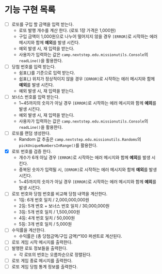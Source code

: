 # 기능 구현 목록
- [ ] 로또를 구입 할 금액을 입력 받는다.
  - 로또 발행 개수를 계산 한다. (로또 1장 가격은 1,000원)
  - 구입 금액이 1,000원으로 나누어 떨어지지 않을 경우 `[ERROR]`로 시작하는 에러 메시지와 함께 **예외**를 발생 시킨다.
  - 예외 발생 시, 재 입력을 받는다.
  - 사용자가 입력하는 값은 `camp.nextstep.edu.missionutils.Console`의 `readLine()`을 활용한다.
- [ ] 당첨 번호를 입력 받는다.
  - 쉼표(,)를 기준으로 입력 받는다.
  - 쉽표(,) 위치가 정상적이지 않을 경우 `[ERROR]`로 시작하는 에러 메시지와 함께 **예외**를 발생 시킨다.
  - 예외 발생 시, 재 입력을 받는다.
- [ ] 보너스 번호를 입력 받는다.
  - 1~45까지의 숫자가 아닐 경우 `[ERROR]`로 시작하는 에러 메시지와 함께 **예외**를 발생 시킨다.
  - 예외 발생 시, 재 입력을 받는다.
  - 사용자가 입력하는 값은 `camp.nextstep.edu.missionutils.Console`의 `readLine()`을 활용한다.
- [ ] 로또를 랜덤 생성한다.
  - Random 값 추출은 `camp.nextstep.edu.missionutils.Randoms`의 `pickUniqueNumbersInRange()`를 활용한다.
- [x] 로또 번호를 검증 한다.
  - 개수가 6개 아닐 경우 `[ERROR]`로 시작하는 에러 메시지와 함께 **예외**를 발생 시킨다.
  - 중복된 숫자가 입력될 시, `[ERROR]`로 시작하는 에러 메시지와 함께 **예외**를 발생 시킨다.
  - 1~45까지의 숫자가 아닐 경우 `[ERROR]`로 시작하는 에러 메시지와 함께 **예외**를 발생 시킨다.
- [ ] 로또 번호와 당첨 번호를 비교해 당첨 내역을 계산한다.
  - 1등: 6개 번호 일치 / 2,000,000,000원
  - 2등: 5개 번호 + 보너스 번호 일치 / 30,000,000원
  - 3등: 5개 번호 일치 / 1,500,000원
  - 4등: 4개 번호 일치 / 50,000원
  - 5등: 3개 번호 일치 / 5,000원
- [ ] 수익률을 계산한다.
  - 수익률은 (총 당첨금액/구입 금액)*100 퍼센트로 계산된다.
- [ ] 로또 게임 시작 메시지를 출력한다.
- [ ] 발행한 로또 정보들을 출력한다.
  - 각 로또의 번호는 오름차순으로 정렬된다.
- [ ] 로또 게임 종료 메시지를 출력한다.
- [ ] 로또 게임 당첨 통계 정보를 출력한다.